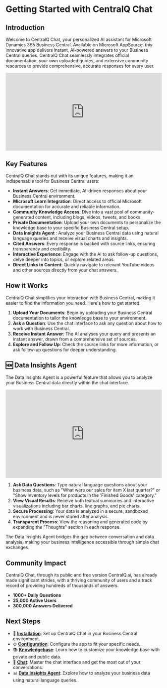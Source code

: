 # Getting Started with CentralQ Chat

## Introduction
Welcome to CentralQ Chat, your personalized AI assistant for Microsoft Dynamics 365 Business Central. Available on Microsoft AppSource, this innovative app delivers instant, AI-powered answers to your Business Central queries. CentralQ Chat seamlessly integrates official documentation, your own uploaded guides, and extensive community resources to provide comprehensive, accurate responses for every user.

<div style="padding:49.64% 0 0 0;position:relative;"><iframe src="https://player.vimeo.com/video/1085595373?badge=0&amp;autopause=0&amp;player_id=0&amp;app_id=58479" frameborder="0" allow="autoplay; fullscreen; picture-in-picture; clipboard-write; encrypted-media" style="position:absolute;top:0;left:0;width:100%;height:100%;" title="centralq-chat-getting-started-guidance"></iframe></div><script src="https://player.vimeo.com/api/player.js"></script>

## Key Features
CentralQ Chat stands out with its unique features, making it an indispensable tool for Business Central users:

- **Instant Answers**: Get immediate, AI-driven responses about your Business Central environment.
- **Microsoft Learn Integration**: Direct access to official Microsoft documentation for accurate and reliable information.
- **Community Knowledge Access**: Dive into a vast pool of community-generated content, including blogs, videos, tweets, and books.
- **Private Documentation**: Upload your own documents to personalize the knowledge base to your specific Business Central setup.
- **Data Insights Agent** : Analyze your Business Central data using natural language queries and receive visual charts and insights.
- **Cited Answers**: Every response is backed with source links, ensuring transparency and credibility.
- **Interactive Experience**: Engage with the AI to ask follow-up questions, delve deeper into topics, or explore related areas.
- **Direct Links to Content**: Quickly navigate to relevant YouTube videos and other sources directly from your chat answers.

## How it Works
CentralQ Chat simplifies your interaction with Business Central, making it easier to find the information you need. Here's how to get started:

1. **Upload Your Documents**: Begin by uploading your Business Central documentation to tailor the knowledge base to your environment.
2. **Ask a Question**: Use the chat interface to ask any question about how to work with Business Central.
3. **Receive Instant Answer**: The AI analyses your query and presents an instant answer, drawn from a comprehensive set of sources.
4. **Explore and Follow Up**: Check the source links for more information, or ask follow-up questions for deeper understanding.

## :new: Data Insights Agent

The Data Insights Agent is a powerful feature that allows you to analyze your Business Central data directly within the chat interface.

<div style="padding:56.25% 0 0 0;position:relative;"><iframe src="https://player.vimeo.com/video/1085646199?badge=0&amp;autopause=0&amp;player_id=0&amp;app_id=58479" frameborder="0" allow="autoplay; fullscreen; picture-in-picture; clipboard-write; encrypted-media" style="position:absolute;top:0;left:0;width:100%;height:100%;" title="centralq-chat-data-insights-agent-with-follow-up"></iframe></div><script src="https://player.vimeo.com/api/player.js"></script>

1. **Ask Data Questions**: Type natural language questions about your business data, such as "What were our sales for item X last quarter?" or "Show inventory levels for products in the 'Finished Goods' category."
2. **View Visual Results**: Receive both textual summaries and interactive visualizations including bar charts, line graphs, and pie charts.
3. **Secure Processing**: Your data is analyzed in a secure, sandboxed environment and is never stored after analysis.
4. **Transparent Process**: View the reasoning and generated code by expanding the "Thoughts" section in each response.

The Data Insights Agent bridges the gap between conversation and data analysis, making your business intelligence accessible through simple chat exchanges.

## Community Impact
CentralQ Chat, through its public and free version CentralQ.ai, has already made significant strides, with a thriving community of users and a track record of providing hundreds of thousands of answers.

- **1000+ Daily Questions**
- **25,000 Active Users**
- **300,000 Answers Delivered**

## Next Steps

- 🔧 **[Installation](./installation.md)**: Set up CentralQ Chat in your Business Central environment.
- ⚙️ **[Configuration](./configuration.md)**: Configure the app to fit your specific needs.
- 📚 **[Knowledgebase](./knowledgebase/index.md)**: Learn how to customize your knowledge base with private and public data.
- 💬 **[Chat](./chat.md)**: Master the chat interface and get the most out of your conversations.
- 📊 **[Data Insights Agent](./data-insights/index.md)**: Explore how to analyze your business data using natural language queries.